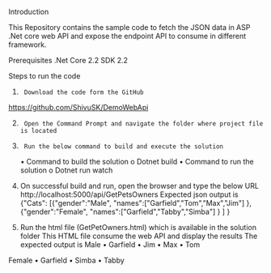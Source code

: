 Introduction
 
This Repository contains the sample code to fetch the JSON data in ASP .Net core web API and expose the endpoint API to consume in different framework.
 
Prerequisites
.Net Core 2.2 SDK 2.2
 
Steps to run the code
 
1)      Download the code form the GitHub
https://github.com/ShivuSK/DemoWebApi
 
2)      Open the Command Prompt and navigate the folder where project file is located
3)      Run the below command to build and execute the solution
	•	Command to build the solution
	o	Dotnet build
	•	Command to run the solution
	o	Dotnet run watch
 4) On successful build and run, open the browser and type the below URL
           http://localhost:5000/api/GetPetsOwners
           Expected json output is 
{"Cats":
	 [{"gender":"Male",
		  "names":["Garfield","Tom","Max","Jim"]
	  },
	  {"gender":"Female",
		 "names":["Garfield","Tabby","Simba"]
	  }
	 ]
}

5)  Run the html file (GetPetOwners.html) which is available in the solution folder
    This HTML file consume the web API and display the results
   The expected output is
    Male
•	Garfield
•	Jim
•	Max
•	Tom

Female
•	Garfield
•	Simba
•	Tabby
     
